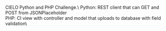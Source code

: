 CIELO Python and PHP Challenge.\ 
Python: REST client that can GET and POST from JSONPlaceholder\
PHP: CI view with controller and model that uploads to database with field validation\
